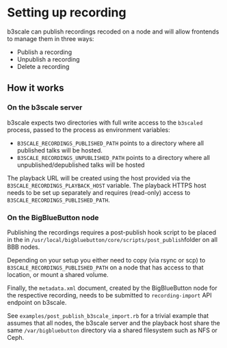 # Setting up recording

b3scale can publish recordings recoded on a node and will allow frontends to manage them in three ways:

* Publish a recording
* Unpublish a recording
* Delete a recording
## How it works

### On the b3scale server

b3scale expects two directories with full write access to the `b3scaled` process, passed to the process as environment variables:

* `B3SCALE_RECORDINGS_PUBLISHED_PATH` points to a directory where all published talks will be hosted.
* `B3SCALE_RECORDINGS_UNPUBLISHED_PATH` points to a directory where all unpublished/depublished talks will be hosted

The playback URL will be created using the host provided via the `B3SCALE_RECORDINGS_PLAYBACK_HOST` variable. The playback HTTPS host needs to be set up separately and requires (read-only) access to `B3SCALE_RECORDINGS_PUBLISHED_PATH`.

### On the BigBlueButton node

Publishing the recordings requires a post-publish hook script to be placed in the in `/usr/local/bigbluebutton/core/scripts/post_publish`folder on all BBB nodes.

Depending on your setup you either need to copy (via rsync or scp) to `B3SCALE_RECORDINGS_PUBLISHED_PATH` on a node that has access to that location, or mount a shared volume.

Finally, the `metadata.xml` document, created by the BigBlueButton node for the respective recording, needs to be submitted to `recording-import` API endpoint on b3scale.

See `examples/post_publish_b3scale_import.rb` for a trivial example that assumes that all nodes, the b3scale server and the playback host share the same `/var/bigbluebutton` directory via a shared filesystem such as NFS or Ceph.
